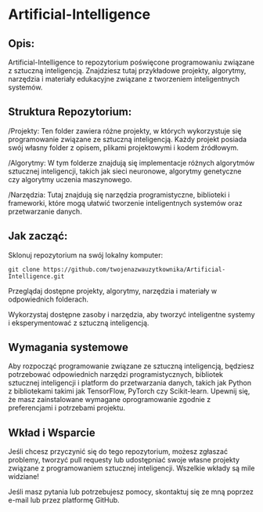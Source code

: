 # Artificial-Intelligence

## **Opis:**
Artificial-Intelligence to repozytorium poświęcone programowaniu związane z sztuczną inteligencją. Znajdziesz tutaj przykładowe projekty, algorytmy, narzędzia i materiały edukacyjne związane z tworzeniem inteligentnych systemów.

## **Struktura Repozytorium:**
/Projekty: Ten folder zawiera różne projekty, w których wykorzystuje się programowanie związane ze sztuczną inteligencją. Każdy projekt posiada swój własny folder z opisem, plikami projektowymi i kodem źródłowym.

/Algorytmy: W tym folderze znajdują się implementacje różnych algorytmów sztucznej inteligencji, takich jak sieci neuronowe, algorytmy genetyczne czy algorytmy uczenia maszynowego.

/Narzędzia: Tutaj znajdują się narzędzia programistyczne, biblioteki i frameworki, które mogą ułatwić tworzenie inteligentnych systemów oraz przetwarzanie danych.

## **Jak zacząć:**

Sklonuj repozytorium na swój lokalny komputer:
```
git clone https://github.com/twojenazwauzytkownika/Artificial-Intelligence.git
```

Przeglądaj dostępne projekty, algorytmy, narzędzia i materiały w odpowiednich folderach.

Wykorzystaj dostępne zasoby i narzędzia, aby tworzyć inteligentne systemy i eksperymentować z sztuczną inteligencją.

## **Wymagania systemowe**
Aby rozpocząć programowanie związane ze sztuczną inteligencją, będziesz potrzebować odpowiednich narzędzi programistycznych, bibliotek sztucznej inteligencji i platform do przetwarzania danych, takich jak Python z bibliotekami takimi jak TensorFlow, PyTorch czy Scikit-learn. Upewnij się, że masz zainstalowane wymagane oprogramowanie zgodnie z preferencjami i potrzebami projektu.

## **Wkład i Wsparcie**
Jeśli chcesz przyczynić się do tego repozytorium, możesz zgłaszać problemy, tworzyć pull requesty lub udostępniać swoje własne projekty związane z programowaniem sztucznej inteligencji. Wszelkie wkłady są mile widziane!

Jeśli masz pytania lub potrzebujesz pomocy, skontaktuj się ze mną poprzez e-mail lub przez platformę GitHub.

